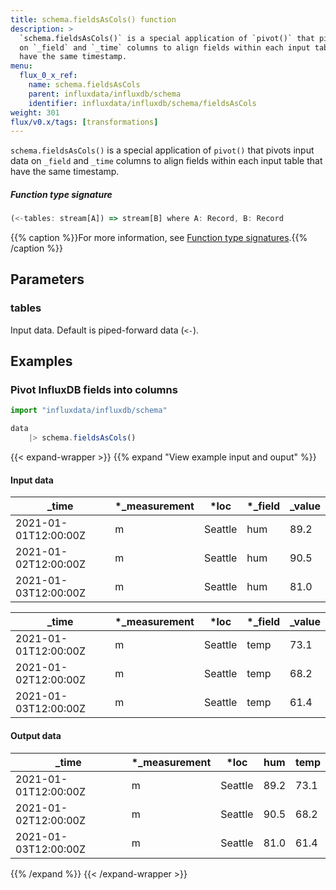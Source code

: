 ```yaml
---
title: schema.fieldsAsCols() function
description: >
  `schema.fieldsAsCols()` is a special application of `pivot()` that pivots input data
  on `_field` and `_time` columns to align fields within each input table that
  have the same timestamp.
menu:
  flux_0_x_ref:
    name: schema.fieldsAsCols
    parent: influxdata/influxdb/schema
    identifier: influxdata/influxdb/schema/fieldsAsCols
weight: 301
flux/v0.x/tags: [transformations]
---
```


<!------------------------------------------------------------------------------

IMPORTANT: This page was generated from comments in the Flux source code. Any
edits made directly to this page will be overwritten the next time the
documentation is generated. 

To make updates to this documentation, update the function comments above the
function definition in the Flux source code:

https://github.com/influxdata/flux/blob/master/stdlib/influxdata/influxdb/schema/schema.flux#L47-L49

Contributing to Flux: https://github.com/influxdata/flux#contributing
Fluxdoc syntax: https://github.com/influxdata/flux/blob/master/docs/fluxdoc.md

------------------------------------------------------------------------------->

`schema.fieldsAsCols()` is a special application of `pivot()` that pivots input data
on `_field` and `_time` columns to align fields within each input table that
have the same timestamp.



##### Function type signature

```js
(<-tables: stream[A]) => stream[B] where A: Record, B: Record
```

{{% caption %}}For more information, see [Function type signatures](/flux/v0.x/function-type-signatures/).{{% /caption %}}

## Parameters

### tables

Input data. Default is piped-forward data (`<-`).




## Examples

### Pivot InfluxDB fields into columns

```js
import "influxdata/influxdb/schema"

data
    |> schema.fieldsAsCols()
```

{{< expand-wrapper >}}
{{% expand "View example input and ouput" %}}

#### Input data

| _time                | *_measurement | *loc    | *_field | _value  |
| -------------------- | ------------- | ------- | ------- | ------- |
| 2021-01-01T12:00:00Z | m             | Seattle | hum     | 89.2    |
| 2021-01-02T12:00:00Z | m             | Seattle | hum     | 90.5    |
| 2021-01-03T12:00:00Z | m             | Seattle | hum     | 81.0    |

| _time                | *_measurement | *loc    | *_field | _value  |
| -------------------- | ------------- | ------- | ------- | ------- |
| 2021-01-01T12:00:00Z | m             | Seattle | temp    | 73.1    |
| 2021-01-02T12:00:00Z | m             | Seattle | temp    | 68.2    |
| 2021-01-03T12:00:00Z | m             | Seattle | temp    | 61.4    |


#### Output data

| _time                | *_measurement | *loc    | hum  | temp  |
| -------------------- | ------------- | ------- | ---- | ----- |
| 2021-01-01T12:00:00Z | m             | Seattle | 89.2 | 73.1  |
| 2021-01-02T12:00:00Z | m             | Seattle | 90.5 | 68.2  |
| 2021-01-03T12:00:00Z | m             | Seattle | 81.0 | 61.4  |

{{% /expand %}}
{{< /expand-wrapper >}}
